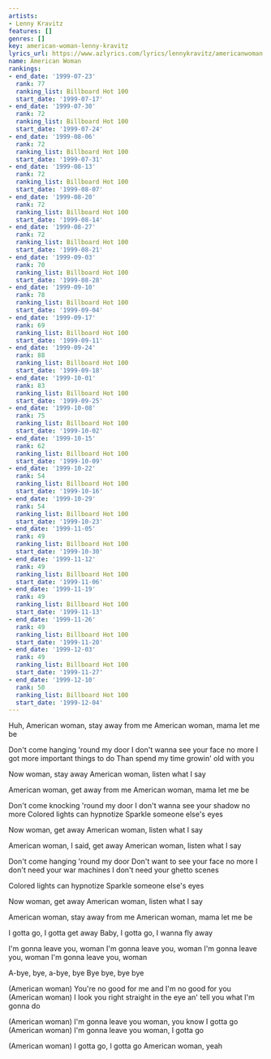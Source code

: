 ```yaml
---
artists:
- Lenny Kravitz
features: []
genres: []
key: american-woman-lenny-kravitz
lyrics_url: https://www.azlyrics.com/lyrics/lennykravitz/americanwoman.html
name: American Woman
rankings:
- end_date: '1999-07-23'
  rank: 77
  ranking_list: Billboard Hot 100
  start_date: '1999-07-17'
- end_date: '1999-07-30'
  rank: 72
  ranking_list: Billboard Hot 100
  start_date: '1999-07-24'
- end_date: '1999-08-06'
  rank: 72
  ranking_list: Billboard Hot 100
  start_date: '1999-07-31'
- end_date: '1999-08-13'
  rank: 72
  ranking_list: Billboard Hot 100
  start_date: '1999-08-07'
- end_date: '1999-08-20'
  rank: 72
  ranking_list: Billboard Hot 100
  start_date: '1999-08-14'
- end_date: '1999-08-27'
  rank: 72
  ranking_list: Billboard Hot 100
  start_date: '1999-08-21'
- end_date: '1999-09-03'
  rank: 70
  ranking_list: Billboard Hot 100
  start_date: '1999-08-28'
- end_date: '1999-09-10'
  rank: 78
  ranking_list: Billboard Hot 100
  start_date: '1999-09-04'
- end_date: '1999-09-17'
  rank: 69
  ranking_list: Billboard Hot 100
  start_date: '1999-09-11'
- end_date: '1999-09-24'
  rank: 88
  ranking_list: Billboard Hot 100
  start_date: '1999-09-18'
- end_date: '1999-10-01'
  rank: 83
  ranking_list: Billboard Hot 100
  start_date: '1999-09-25'
- end_date: '1999-10-08'
  rank: 75
  ranking_list: Billboard Hot 100
  start_date: '1999-10-02'
- end_date: '1999-10-15'
  rank: 62
  ranking_list: Billboard Hot 100
  start_date: '1999-10-09'
- end_date: '1999-10-22'
  rank: 54
  ranking_list: Billboard Hot 100
  start_date: '1999-10-16'
- end_date: '1999-10-29'
  rank: 54
  ranking_list: Billboard Hot 100
  start_date: '1999-10-23'
- end_date: '1999-11-05'
  rank: 49
  ranking_list: Billboard Hot 100
  start_date: '1999-10-30'
- end_date: '1999-11-12'
  rank: 49
  ranking_list: Billboard Hot 100
  start_date: '1999-11-06'
- end_date: '1999-11-19'
  rank: 49
  ranking_list: Billboard Hot 100
  start_date: '1999-11-13'
- end_date: '1999-11-26'
  rank: 49
  ranking_list: Billboard Hot 100
  start_date: '1999-11-20'
- end_date: '1999-12-03'
  rank: 49
  ranking_list: Billboard Hot 100
  start_date: '1999-11-27'
- end_date: '1999-12-10'
  rank: 50
  ranking_list: Billboard Hot 100
  start_date: '1999-12-04'
---
```


Huh, American woman, stay away from me
American woman, mama let me be

Don't come hanging 'round my door
I don't wanna see your face no more
I got more important things to do
Than spend my time growin' old with you

Now woman, stay away
American woman, listen what I say

American woman, get away from me
American woman, mama let me be

Don't come knocking 'round my door
I don't wanna see your shadow no more
Colored lights can hypnotize
Sparkle someone else's eyes

Now woman, get away
American woman, listen what I say

American woman, I said, get away
American woman, listen what I say

Don't come hanging 'round my door
Don't want to see your face no more
I don't need your war machines
I don't need your ghetto scenes

Colored lights can hypnotize
Sparkle someone else's eyes

Now woman, get away
American woman, listen what I say

American woman, stay away from me
American woman, mama let me be

I gotta go, I gotta get away
Baby, I gotta go, I wanna fly away

I'm gonna leave you, woman
I'm gonna leave you, woman
I'm gonna leave you, woman
I'm gonna leave you, woman

A-bye, bye, a-bye, bye
Bye bye, bye bye

(American woman)
You're no good for me and I'm no good for you
(American woman)
I look you right straight in the eye an' tell you what I'm gonna do

(American woman)
I'm gonna leave you woman, you know I gotta go
(American woman)
I'm gonna leave you woman, I gotta go

(American woman)
I gotta go, I gotta go American woman, yeah



